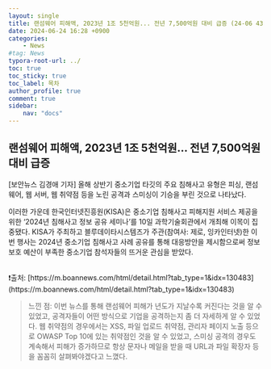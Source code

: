 ```yaml
---
layout: single
title: 랜섬웨어 피해액, 2023년 1조 5천억원... 전년 7,500억원 대비 급증 (24-06 43주차)
date: 2024-06-24 16:28 +0900
categories: 
    - News
#tag: News
typora-root-url: ../
toc: true
toc_sticky: true
toc_label: 목차
author_profile: true
comment: true
sidebar:
    nav: "docs"
---
```


## **랜섬웨어 피해액, 2023년 1조 5천억원... 전년 7,500억원 대비 급증**

[보안뉴스 김경애 기자] 올해 상반기 중소기업 타깃의 주요 침해사고 유형은 피싱, 랜섬웨어, 웹 서버, 웹 취약점 등을 노린 공격과 스미싱이 기승을 부린 것으로 나타났다.

이러한 가운데 한국인터넷진흥원(KISA)은 중소기업 침해사고 피해지원 서비스 제공을 위한 ‘2024년 침해사고 정보 공유 세미나’를 10일 과학기술회관에서 개최해 이목이 집중됐다. KISA가 주최하고 블루데이타시스템즈가 주관(참여사: 제로, 잉카인터넷)한 이번 행사는 2024년 중소기업 침해사고 사례 공유를 통해 대응방안을 제시함으로써 정보보호 예산이 부족한 중소기업 참석자들의 뜨거운 관심을 받았다.

<br>
❗️출처: [https://m.boannews.com/html/detail.html?tab_type=1&idx=130483](https://m.boannews.com/html/detail.html?tab_type=1&idx=130483)

<br>

>느낀 점: 이번 뉴스를 통해 랜섬웨어 피해가 년도가 지날수록 커진다는 것을 알 수 있었고, 공격자들이 어떤 방식으로 기업을 공격하는지 좀 더 자세하게 알 수 있었다. 웹 취약점의 경우에서는 XSS, 파일 업로드 취약점, 관리자 페이지 노출 등으로 OWASP Top 10에 있는 취약점인 것을 알 수 있었고, 스미싱 공격의 경우도 계속해서 피해가 증가하므로 항상 문자나 메일을 받을 때 URL과 파일 확장자 등을 꼼꼼히 살펴봐야겠다고 느꼈다.
>
>
